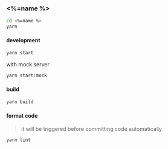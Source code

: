 ### <%=name %>

```bash
cd <%=name %>
yarn
```

#### development
```bash
yarn start
```
with mock server
```bash
yarn start:mock
```

#### build
```bash
yarn build
```

#### format code
> it will be triggered before committing code automatically
```bash
yarn lint
```
